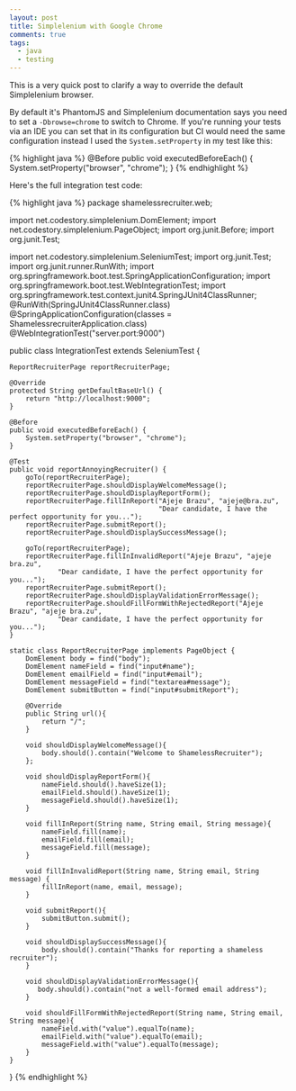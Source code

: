 ```yaml
---
layout: post
title: Simplelenium with Google Chrome
comments: true
tags:
  - java
  - testing
---
```


This is a very quick post to clarify a way to override the default Simplelenium browser.

By default it's PhantomJS and Simplelenium documentation says you need to set a `-Dbrowse=chrome` to switch to Chrome. If you're running your tests via an IDE you can set that in its configuration but CI would need the same configuration instead I used the `System.setProperty` in my test like this:

{% highlight java %}
@Before
public void executedBeforeEach() {
    System.setProperty("browser", "chrome");
}
{% endhighlight %}

Here's the full integration test code:

{% highlight java %}
package shamelessrecruiter.web;

import net.codestory.simplelenium.DomElement;
import net.codestory.simplelenium.PageObject;
import org.junit.Before;
import org.junit.Test;

import net.codestory.simplelenium.SeleniumTest;
import org.junit.Test;
import org.junit.runner.RunWith;
import org.springframework.boot.test.SpringApplicationConfiguration;
import org.springframework.boot.test.WebIntegrationTest;
import org.springframework.test.context.junit4.SpringJUnit4ClassRunner;
@RunWith(SpringJUnit4ClassRunner.class)
@SpringApplicationConfiguration(classes = ShamelessrecruiterApplication.class)
@WebIntegrationTest("server.port:9000")

public class IntegrationTest extends SeleniumTest {

    ReportRecruiterPage reportRecruiterPage;

    @Override
    protected String getDefaultBaseUrl() {
        return "http://localhost:9000";
    }

    @Before
    public void executedBeforeEach() {
        System.setProperty("browser", "chrome");
    }

    @Test
    public void reportAnnoyingRecruiter() {
        goTo(reportRecruiterPage);
        reportRecruiterPage.shouldDisplayWelcomeMessage();
        reportRecruiterPage.shouldDisplayReportForm();
        reportRecruiterPage.fillInReport("Ajeje Brazu", "ajeje@bra.zu",
                                         "Dear candidate, I have the perfect opportunity for you...");
        reportRecruiterPage.submitReport();
        reportRecruiterPage.shouldDisplaySuccessMessage();

        goTo(reportRecruiterPage);
        reportRecruiterPage.fillInInvalidReport("Ajeje Brazu", "ajeje bra.zu",
                "Dear candidate, I have the perfect opportunity for you...");
        reportRecruiterPage.submitReport();
        reportRecruiterPage.shouldDisplayValidationErrorMessage();
        reportRecruiterPage.shouldFillFormWithRejectedReport("Ajeje Brazu", "ajeje bra.zu",
                "Dear candidate, I have the perfect opportunity for you...");
    }

    static class ReportRecruiterPage implements PageObject {
        DomElement body = find("body");
        DomElement nameField = find("input#name");
        DomElement emailField = find("input#email");
        DomElement messageField = find("textarea#message");
        DomElement submitButton = find("input#submitReport");

        @Override
        public String url(){
            return "/";
        }

        void shouldDisplayWelcomeMessage(){
            body.should().contain("Welcome to ShamelessRecruiter");
        };

        void shouldDisplayReportForm(){
            nameField.should().haveSize(1);
            emailField.should().haveSize(1);
            messageField.should().haveSize(1);
        }

        void fillInReport(String name, String email, String message){
            nameField.fill(name);
            emailField.fill(email);
            messageField.fill(message);
        }

        void fillInInvalidReport(String name, String email, String message) {
            fillInReport(name, email, message);
        }

        void submitReport(){
            submitButton.submit();
        }

        void shouldDisplaySuccessMessage(){
            body.should().contain("Thanks for reporting a shameless recruiter");
        }

        void shouldDisplayValidationErrorMessage(){
           body.should().contain("not a well-formed email address");
        }

        void shouldFillFormWithRejectedReport(String name, String email, String message){
            nameField.with("value").equalTo(name);
            emailField.with("value").equalTo(email);
            messageField.with("value").equalTo(message);
        }
    }

}
{% endhighlight %}
